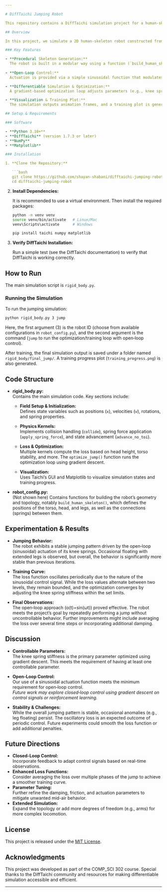 ```yaml
---

# DiffTaichi Jumping Robot

This repository contains a DiffTaichi simulation project for a human-skeleton robot that jumps using open-loop control. The project builds upon previous labs by evolving the robot's shape and topology and then introducing time‑based actuation to generate rhythmic jumping behavior.  

## Overview

In this project, we simulate a 2D human-skeleton robot constructed from rigid boxes (representing the torso, head, and legs) connected by springs. The system’s dynamics are simulated using DiffTaichi—a high-performance differentiable programming framework.  

### Key Features

- **Procedural Skeleton Generation:**  
  The robot is built in a modular way using a function (`build_human_skeleton()`) that creates the geometric structure and spring-based joints.
  
- **Open-Loop Control:**  
  Actuation is provided via a simple sinusoidal function that modulates the spring rest lengths (and thus the forces) over time. This open‑loop control strategy creates a rhythmic jumping pattern.

- **Differentiable Simulation & Optimization:**  
  A gradient‑based optimization loop adjusts parameters (e.g., knee spring stiffness) to improve performance. The loss function consists of multiple terms including head height, torso stability, velocity, and geometric regularization.

- **Visualization & Training Plot:**  
  The simulation outputs animation frames, and a training plot is generated using Matplotlib to show the evolution of the loss and the optimized stiffness values.

## Setup & Requirements

### Software

- **Python 3.10+**
- **DiffTaichi** (version 1.7.3 or later)
- **NumPy**
- **Matplotlib**

### Installation

1. **Clone the Repository:**

   ```bash
   git clone https://github.com/shayan-shabani/difftaichi-jumping-robot.git
   cd difftaichi-jumping-robot
   ```

2. **Install Dependencies:**

   It is recommended to use a virtual environment. Then install the required packages:
   
   ```bash
   python -m venv venv
   source venv/bin/activate   # Linux/Mac
   venv\Scripts\activate      # Windows

   pip install taichi numpy matplotlib
   ```

3. **Verify DiffTaichi Installation:**

   Run a simple test (see the DiffTaichi documentation) to verify that DiffTaichi is working correctly.

## How to Run

The main simulation script is `rigid_body.py`.

### Running the Simulation

To run the jumping simulation:
  
```bash
python rigid_body.py 3 jump
```

Here, the first argument (3) is the robot ID (choose from available configurations in `robot_config.py`), and the second argument is the command (`jump` to run the optimization/training loop with open‑loop control).

After training, the final simulation output is saved under a folder named `rigid_body/final_jump/`. A training progress plot (`training_progress.png`) is also generated.

## Code Structure

- **rigid_body.py:**  
  Contains the main simulation code. Key sections include:
  
  - **Field Setup & Initialization:**  
    Defines state variables such as positions (`x`), velocities (`v`), rotations, and spring properties.
  
  - **Physics Kernels:**  
    Implements collision handling (`collide`), spring force application (`apply_spring_force`), and state advancement (`advance_no_toi`).
  
  - **Loss & Optimization:**  
    Multiple kernels compute the loss based on head height, torso stability, and more. The `optimize_jump()` function runs the optimization loop using gradient descent.
  
  - **Visualization:**  
    Uses Taichi’s GUI and Matplotlib to visualize simulation states and training progress.

- **robot_config.py:**  
  (Not shown here) Contains functions for building the robot’s geometry and topology, notably `build_human_skeleton()`, which defines the positions of the torso, head, and legs, as well as the connections (springs) between them.

## Experimentation & Results

- **Jumping Behavior:**  
  The robot exhibits a stable jumping pattern driven by the open‑loop (sinusoidal) actuation of its knee springs. Occasional floating with extended legs is observed, but overall, the behavior is significantly more stable than previous iterations.

- **Training Curve:**  
  The loss function oscillates periodically due to the nature of the sinusoidal control signal. While the loss values alternate between two levels, they remain bounded, and the optimization converges by adjusting the knee spring stiffness within the set limits.  

- **Final Observations:**  
  The open‑loop approach (α(t)=sin(ωt)) proved effective. The robot meets the project’s goal by repeatedly performing a jump without uncontrollable behavior. Further improvements might include averaging the loss over several time steps or incorporating additional damping.

## Discussion

- **Controllable Parameters:**  
  The knee spring stiffness is the primary parameter optimized using gradient descent. This meets the requirement of having at least one controllable parameter.

- **Open‑Loop Control:**  
  Our use of a sinusoidal actuation function meets the minimum requirement for open‑loop control.  
  *Future work may explore closed‑loop control using gradient descent on control signals or reinforcement learning.*

- **Stability & Challenges:**  
  While the overall jumping pattern is stable, occasional anomalies (e.g., leg floating) persist. The oscillatory loss is an expected outcome of periodic control. Future experiments could smooth the loss function or add additional penalties.

## Future Directions

- **Closed‑Loop Control:**  
  Incorporate feedback to adapt control signals based on real-time observations.
- **Enhanced Loss Functions:**  
  Consider averaging the loss over multiple phases of the jump to achieve a smoother training curve.
- **Parameter Tuning:**  
  Further refine the damping, friction, and actuation parameters to mitigate unwanted mid-air behavior.
- **Extended Simulation:**  
  Expand the topology or add more degrees of freedom (e.g., arms) for more complex locomotion.

## License

This project is released under the [MIT License](LICENSE).

## Acknowledgments

This project was developed as part of the COMP_SCI 302 course. Special thanks to the DiffTaichi community and resources for making differentiable simulation accessible and efficient.

---
```

